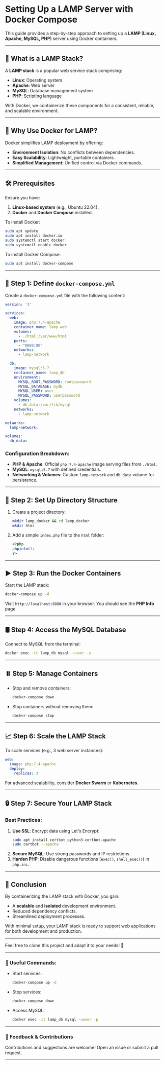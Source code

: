 # Setting Up a LAMP Server with Docker Compose

This guide provides a step-by-step approach to setting up a **LAMP (Linux, Apache, MySQL, PHP)** server using Docker containers.

---

## 🚀 What is a LAMP Stack?

A **LAMP stack** is a popular web service stack comprising:

- **Linux**: Operating system  
- **Apache**: Web server  
- **MySQL**: Database management system  
- **PHP**: Scripting language  

With Docker, we containerize these components for a consistent, reliable, and scalable environment.

---

## 🌟 Why Use Docker for LAMP?

Docker simplifies LAMP deployment by offering:
- **Environment Isolation**: No conflicts between dependencies.  
- **Easy Scalability**: Lightweight, portable containers.  
- **Simplified Management**: Unified control via Docker commands.

---

## 🛠️ Prerequisites

Ensure you have:
1. **Linux-based system** (e.g., Ubuntu 22.04).  
2. **Docker** and **Docker Compose** installed.  

To install Docker:  
```bash
sudo apt update
sudo apt install docker.io
sudo systemctl start docker
sudo systemctl enable docker
```

To install Docker Compose:  
```bash
sudo apt install docker-compose
```

---

## 📝 Step 1: Define `docker-compose.yml`

Create a `docker-compose.yml` file with the following content:

```yaml
version: '3'

services:
  web:
    image: php:7.4-apache
    container_name: lamp_web
    volumes:
      - ./html:/var/www/html
    ports:
      - "8080:80"
    networks:
      - lamp-network

  db:
    image: mysql:5.7
    container_name: lamp_db
    environment:
      MYSQL_ROOT_PASSWORD: rootpassword
      MYSQL_DATABASE: mydb
      MYSQL_USER: user
      MYSQL_PASSWORD: userpassword
    volumes:
      - db_data:/var/lib/mysql
    networks:
      - lamp-network

networks:
  lamp-network:

volumes:
  db_data:
```

### Configuration Breakdown:
- **PHP & Apache**: Official `php:7.4-apache` image serving files from `./html`.  
- **MySQL**: `mysql:5.7` with defined credentials.  
- **Networking & Volumes**: Custom `lamp-network` and `db_data` volume for persistence.

---

## 📂 Step 2: Set Up Directory Structure

1. Create a project directory:
   ```bash
   mkdir lamp_docker && cd lamp_docker
   mkdir html
   ```
2. Add a simple `index.php` file to the `html` folder:
   ```php
   <?php
   phpinfo();
   ?>
   ```

---

## ▶️ Step 3: Run the Docker Containers

Start the LAMP stack:  
```bash
docker-compose up -d
```

Visit `http://localhost:8080` in your browser. You should see the **PHP Info** page.

---

## 🛢️ Step 4: Access the MySQL Database

Connect to MySQL from the terminal:  
```bash
docker exec -it lamp_db mysql -uuser -p
```

---

## ⏸️ Step 5: Manage Containers

- Stop and remove containers:  
  ```bash
  docker-compose down
  ```
- Stop containers without removing them:  
  ```bash
  docker-compose stop
  ```

---

## 📈 Step 6: Scale the LAMP Stack

To scale services (e.g., 3 web server instances):  
```yaml
web:
  image: php:7.4-apache
  deploy:
    replicas: 3
```

For advanced scalability, consider **Docker Swarm** or **Kubernetes**.

---

## 🔒 Step 7: Secure Your LAMP Stack

### Best Practices:
1. **Use SSL**: Encrypt data using Let's Encrypt:  
   ```bash
   sudo apt install certbot python3-certbot-apache
   sudo certbot --apache
   ```
2. **Secure MySQL**: Use strong passwords and IP restrictions.  
3. **Harden PHP**: Disable dangerous functions (`exec()`, `shell_exec()`) in `php.ini`.  

---

## 🎯 Conclusion

By containerizing the LAMP stack with Docker, you gain:
- A **scalable** and **isolated** development environment.  
- Reduced dependency conflicts.  
- Streamlined deployment processes.

With minimal setup, your LAMP stack is ready to support web applications for both development and production.

--- 

Feel free to clone this project and adapt it to your needs! 🎉

--- 

### 📎 Useful Commands:
- Start services:  
  ```bash
  docker-compose up -d
  ```
- Stop services:  
  ```bash
  docker-compose down
  ```
- Access MySQL:  
  ```bash
  docker exec -it lamp_db mysql -uuser -p
  ```

--- 

### 🙌 Feedback & Contributions
Contributions and suggestions are welcome! Open an issue or submit a pull request.

---


